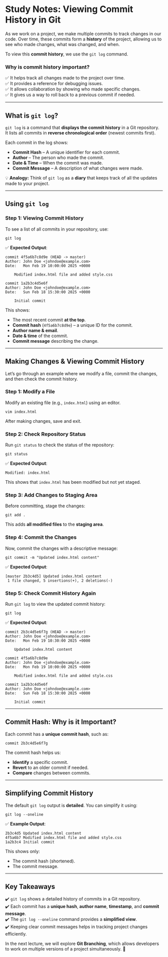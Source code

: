 # **Study Notes: Viewing Commit History in Git**

As we work on a project, we make multiple commits to track changes in our code. Over time, these commits form a **history** of the project, allowing us to see who made changes, what was changed, and when.

To view this **commit history**, we use the `git log` command.

### **Why is commit history important?**
✅ It helps track all changes made to the project over time.  
✅ It provides a reference for debugging issues.  
✅ It allows collaboration by showing who made specific changes.  
✅ It gives us a way to roll back to a previous commit if needed.

---

## **What is `git log`?**
`git log` is a command that **displays the commit history** in a Git repository. It lists all commits in **reverse chronological order** (newest commits first).

Each commit in the log shows:
- **Commit Hash** – A unique identifier for each commit.
- **Author** – The person who made the commit.
- **Date & Time** – When the commit was made.
- **Commit Message** – A description of what changes were made.

💡 **Analogy:** Think of `git log` as a **diary** that keeps track of all the updates made to your project.

---

## **Using `git log`**
### **Step 1: Viewing Commit History**
To see a list of all commits in your repository, use:
```
git log
```
✅ **Expected Output**:
```
commit 4f5a6b7c8d9e (HEAD -> master)
Author: John Doe <johndoe@example.com>
Date:   Mon Feb 19 10:00:00 2025 +0000

    Modified index.html file and added style.css

commit 1a2b3c4d5e6f
Author: John Doe <johndoe@example.com>
Date:   Sun Feb 18 15:30:00 2025 +0000

    Initial commit
```
This shows:
- The most recent commit **at the top**.
- **Commit hash** (`4f5a6b7c8d9e`) – a unique ID for the commit.
- **Author name & email**.
- **Date & time** of the commit.
- **Commit message** describing the change.

---

## **Making Changes & Viewing Commit History**
Let’s go through an example where we modify a file, commit the changes, and then check the commit history.

### **Step 1: Modify a File**
Modify an existing file (e.g., `index.html`) using an editor.
```
vim index.html
```
After making changes, save and exit.

### **Step 2: Check Repository Status**
Run `git status` to check the status of the repository:
```
git status
```
✅ **Expected Output**:
```
Modified: index.html
```
This shows that `index.html` has been modified but not yet staged.

### **Step 3: Add Changes to Staging Area**
Before committing, stage the changes:
```
git add .
```
This adds **all modified files** to the **staging area**.

### **Step 4: Commit the Changes**
Now, commit the changes with a descriptive message:
```
git commit -m "Updated index.html content"
```
✅ **Expected Output**:
```
[master 2b3c4d5] Updated index.html content
 1 file changed, 5 insertions(+), 2 deletions(-)
```

### **Step 5: Check Commit History Again**
Run `git log` to view the updated commit history:
```
git log
```
✅ **Expected Output**:
```
commit 2b3c4d5e6f7g (HEAD -> master)
Author: John Doe <johndoe@example.com>
Date:   Mon Feb 19 10:30:00 2025 +0000

    Updated index.html content

commit 4f5a6b7c8d9e
Author: John Doe <johndoe@example.com>
Date:   Mon Feb 19 10:00:00 2025 +0000

    Modified index.html file and added style.css

commit 1a2b3c4d5e6f
Author: John Doe <johndoe@example.com>
Date:   Sun Feb 18 15:30:00 2025 +0000

    Initial commit
```
---

## **Commit Hash: Why is it Important?**
Each commit has a **unique commit hash**, such as:
```
commit 2b3c4d5e6f7g
```
The commit hash helps us:
- **Identify** a specific commit.
- **Revert** to an older commit if needed.
- **Compare** changes between commits.

---

## **Simplifying Commit History**
The default `git log` output is **detailed**. You can simplify it using:
```
git log --oneline
```
✅ **Example Output**:
```
2b3c4d5 Updated index.html content
4f5a6b7 Modified index.html file and added style.css
1a2b3c4 Initial commit
```
This shows only:
- The commit hash (shortened).
- The commit message.

---

## **Key Takeaways**
✔️ `git log` shows a detailed history of commits in a Git repository.  
✔️ Each commit has a **unique hash**, **author name**, **timestamp**, and **commit message**.  
✔️ The `git log --oneline` command provides a **simplified view**.  
✔️ Keeping clear commit messages helps in tracking project changes efficiently.  

In the next lecture, we will explore **Git Branching**, which allows developers to work on multiple versions of a project simultaneously. 🚀
